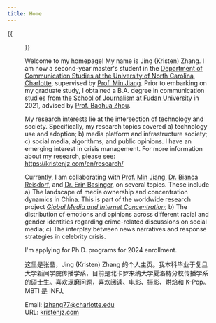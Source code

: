 ```yaml
---
title: Home
---
```


{{<figure src="/image/Myself.jpg">}}

Welcome to my homepage! My name is Jing (Kristen) Zhang. I am now a second-year master's student in the [Department of Communication Studies at the University of North Carolina, Charlotte](https://communication.charlotte.edu/), supervised by [Prof. Min Jiang](https://pages.charlotte.edu/min-jiang/). Prior to embarking on my graduate study, I obtained a B.A. degree in communication studies from [the School of Journalism at Fudan University](http://www.xwxy.fudan.edu.cn/n1339/index.html) in 2021, advised by [Prof. Baohua Zhou](http://www.xwxy.fudan.edu.cn/dm/Show.aspx?info_lb=4&flag=4&info_id=7). 

My research interests lie at the intersection of technology and society. Specifically, my research topics covered a) technology use and adoption; b) media platform and infrastructure society; c) social media, algorithms, and public opinions. I have an emerging interest in crisis management. For more information about my research, please see: https://kristenjz.com/en/research/

Currently, I am collaborating with [Prof. Min Jiang](https://pages.charlotte.edu/min-jiang/), [Dr. Bianca Reisdorf](https://www.biancareisdorf.com/), and [Dr. Erin Basinger](https://www.erinbasinger.com/), on several topics. These include a) The landscape of media ownership and concentration dynamics in China. This is part of the worldwide research project [*Global Media and Internet Concentration*](https://gmicp.org/); b) The distribution of emotions and opinions across different racial and gender identities regarding crime-related discussions on social media; c) The interplay between news narratives and response strategies in celebrity crisis. 

I'm applying for Ph.D. programs for 2024 enrollment.



这里是张晶，Jing (Kristen) Zhang 的个人主页。我本科毕业于复旦大学新闻学院传播学系，目前是北卡罗来纳大学夏洛特分校传播学系的硕士生。喜欢琢磨问题，喜欢阅读、电影、摄影、烘焙和 K-Pop。MBTI 是 INFJ。



Email: jzhang77@charlotte.edu\
URL: [kristenjz.com](https://kristenjz.com/)

